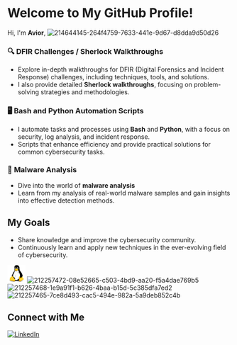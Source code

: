 # Welcome to My GitHub Profile! 

Hi, I'm **Avior**,  ![214644145-264f4759-7633-441e-9d67-d8dda9d50d26](https://github.com/user-attachments/assets/ba8a0ec6-a380-4c6f-a5fd-f6243cbabd98)

### 🔍 **DFIR Challenges / Sherlock Walkthroughs**
- Explore in-depth walkthroughs for DFIR (Digital Forensics and Incident Response) challenges, including techniques, tools, and solutions.
- I also provide detailed **Sherlock walkthroughs**, focusing on problem-solving strategies and methodologies.

### 🖥️ **Bash and Python Automation Scripts**
- I automate tasks and processes using **Bash** and **Python**, with a focus on security, log analysis, and incident response.
- Scripts that enhance efficiency and provide practical solutions for common cybersecurity tasks.

### 🦠 **Malware Analysis**
- Dive into the world of **malware analysis**
- Learn from my analysis of real-world malware samples and gain insights into effective detection methods.

## My Goals

- Share knowledge and improve the cybersecurity community.
- Continuously learn and apply new techniques in the ever-evolving field of cybersecurity.


<img src="https://raw.githubusercontent.com/devicons/devicon/master/icons/linux/linux-original.svg" alt="linux" width="40" height="40"/> </a>
![212257472-08e52665-c503-4bd9-aa20-f5a4dae769b5](https://github.com/user-attachments/assets/0bf4592b-481a-411b-bcbc-a55a44c75027)
![212257468-1e9a91f1-b626-4baa-b15d-5c385dfa7ed2](https://github.com/user-attachments/assets/de024e9d-cc8b-4021-b736-3791f27ab468)
![212257465-7ce8d493-cac5-494e-982a-5a9deb852c4b](https://github.com/user-attachments/assets/f3497815-eb57-48f1-97ce-625fde68dfc2)



## Connect with Me
[![LinkedIn](https://github.com/user-attachments/assets/0aa5369d-b869-42dd-8cc0-1429427feedf)](https://www.linkedin.com/in/avior-mostovski/)

